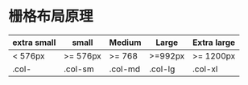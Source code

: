 # 栅格布局原理
|extra small|small|Medium|Large|Extra large|
|-|-|-|-|-|
|< 576px| >= 576px | >= 768 | >=992px | >= 1200px|
|.col-|.col-sm|.col-md| .col-lg|.col-xl|